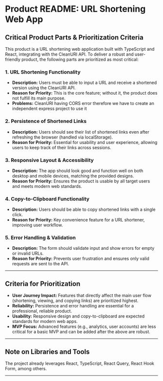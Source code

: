 # Product README: URL Shortening Web App

## Critical Product Parts & Prioritization Criteria

This product is a URL shortening web application built with TypeScript and React, integrating with the CleanURI API. To deliver a robust and user-friendly product, the following parts are prioritized as most critical:

### 1. URL Shortening Functionality

- **Description:** Users must be able to input a URL and receive a shortened version using the CleanURI API.
- **Reason for Priority:** This is the core feature; without it, the product does not fulfill its main purpose.
- **Problems:** CleanURI having CORS error therefore we have to create an independent express project to use it

### 2. Persistence of Shortened Links

- **Description:** Users should see their list of shortened links even after refreshing the browser (handled via localStorage).
- **Reason for Priority:** Essential for usability and user experience, allowing users to keep track of their links across sessions.

### 3. Responsive Layout & Accessibility

- **Description:** The app should look good and function well on both desktop and mobile devices, matching the provided designs.
- **Reason for Priority:** Ensures the product is usable by all target users and meets modern web standards.

### 4. Copy-to-Clipboard Functionality

- **Description:** Users should be able to copy shortened links with a single click.
- **Reason for Priority:** Key convenience feature for a URL shortener, improving user workflow.

### 5. Error Handling & Validation

- **Description:** The form should validate input and show errors for empty or invalid URLs.
- **Reason for Priority:** Prevents user frustration and ensures only valid requests are sent to the API.

---

## Criteria for Prioritization

- **User Journey Impact:** Features that directly affect the main user flow (shortening, viewing, and copying links) are prioritized highest.
- **Reliability:** Persistence and error handling are essential for a professional, reliable product.
- **Usability:** Responsive design and copy-to-clipboard are expected standards for modern web apps.
- **MVP Focus:** Advanced features (e.g., analytics, user accounts) are less critical for a basic MVP and can be added after the above are robust.

---

## Note on Libraries and Tools

The project already leverages React, TypeScript, React Query, React Hook Form, among others.

---
